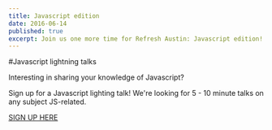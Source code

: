 ```yaml
---
title: Javascript edition
date: 2016-06-14
published: true
excerpt: Join us one more time for Refresh Austin: Javascript edition!
---
```


#Javascript lightning talks

Interesting in sharing your knowledge of Javascript?

Sign up for a Javascript lighting talk! We're looking for 5 - 10 minute talks on any subject JS-related.

[SIGN UP HERE](https://docs.google.com/forms/d/18GGZmcmU9PTflWBepDDDUGY7d8PYsY9yFQMLRuRpNms/viewform)
